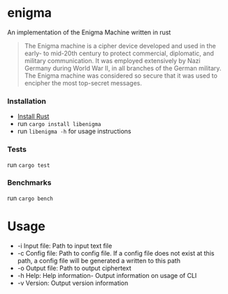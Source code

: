 # enigma
An implementation of the Enigma Machine written in rust
> The Enigma machine is a cipher device developed and used in the early- to mid-20th century to protect commercial, diplomatic, and military communication. It was employed extensively by Nazi Germany during World War II, in all branches of the German military. The Enigma machine was considered so secure that it was used to encipher the most top-secret messages.

### Installation
- [Install Rust](https://www.rust-lang.org/)  
- run `cargo install libenigma`  
- run `libenigma -h` for usage instructions  

### Tests
run `cargo test`

### Benchmarks
run `cargo bench`

# Usage
- -i Input file: Path to input text file
- -c Config file: Path to config file. If a config file does not exist at this path, a config file will be generated a written to this path
- -o Output file: Path to output ciphertext
- -h Help: Help information- Output information on usage of CLI
- -v Version: Output version information
